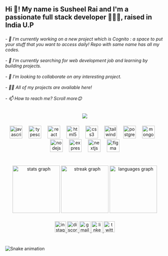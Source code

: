 <h2 align="left">Hi 👋! My name is Susheel Rai and I'm a passionate full stack developer 👨🏻‍💻, raised in India U.P</h2>

###

<h6 align="left">- 🔭 I’m currently working on a new project which is Cognito : a space to put your stuff that you want to access daily! Repo with same name has all my codes.<br><br>- 🌱 I’m currently searching for web development job and learning by building projects.<br><br>- 👯 I’m looking to collaborate on any interesting project.<br><br>- 👨‍💻 All of my projects are available here!<br><br>- 📫 How to reach me? Scroll more😊</h6>

###

<div align="center">
  <img src="https://profile-counter.glitch.me/mesusheel01/count.svg?"  />
</div>

###

<div align="center">
  <img src="https://cdn.jsdelivr.net/gh/devicons/devicon/icons/javascript/javascript-original.svg" height="40" alt="javascript logo"  />
  <img width="12" />
  <img src="https://cdn.jsdelivr.net/gh/devicons/devicon/icons/typescript/typescript-original.svg" height="40" alt="typescript logo"  />
  <img width="12" />
  <img src="https://cdn.jsdelivr.net/gh/devicons/devicon/icons/react/react-original.svg" height="40" alt="react logo"  />
  <img width="12" />
  <img src="https://cdn.jsdelivr.net/gh/devicons/devicon/icons/html5/html5-original.svg" height="40" alt="html5 logo"  />
  <img width="12" />
  <img src="https://cdn.jsdelivr.net/gh/devicons/devicon/icons/css3/css3-original.svg" height="40" alt="css3 logo"  />
  <img width="12" />
  <img src="https://cdn.jsdelivr.net/gh/devicons/devicon/icons/tailwindcss/tailwindcss-original-wordmark.svg" height="40" alt="tailwindcss logo"  />
  <img width="12" />
  <img src="https://cdn.jsdelivr.net/gh/devicons/devicon/icons/postgresql/postgresql-original.svg" height="40" alt="postgresql logo"  />
  <img width="12" />
  <img src="https://cdn.simpleicons.org/mongodb/47A248" height="40" alt="mongodb logo"  />
  <img width="12" />
  <img src="https://cdn.jsdelivr.net/gh/devicons/devicon/icons/nodejs/nodejs-original.svg" height="40" alt="nodejs logo"  />
  <img width="12" />
  <img src="https://cdn.jsdelivr.net/gh/devicons/devicon/icons/express/express-original.svg" height="40" alt="express logo"  />
  <img width="12" />
  <img src="https://cdn.jsdelivr.net/gh/devicons/devicon/icons/nextjs/nextjs-original.svg" height="40" alt="nextjs logo"  />
  <img width="12" />
  <img src="https://cdn.jsdelivr.net/gh/devicons/devicon/icons/figma/figma-original.svg" height="40" alt="figma logo"  />
</div>

###

<br clear="both">

<div align="center">
  <img src="https://github-readme-stats.vercel.app/api?username=mesusheel01&hide_title=true&hide_rank=false&show_icons=true&include_all_commits=false&count_private=false&disable_animations=false&theme=tokyonight&locale=en&hide_border=true" height="150" alt="stats graph"  />
  <img src="https://streak-stats.demolab.com?user=mesusheel01&locale=en&mode=daily&theme=tokyonight&hide_border=true&border_radius=5" height="150" alt="streak graph"  />
  <img src="https://github-readme-stats.vercel.app/api/top-langs?username=mesusheel01&locale=en&hide_title=true&layout=compact&card_width=320&langs_count=6&theme=tokyonight&hide_border=true" height="150" alt="languages graph"  />
</div>

###

<div align="center">
  <a href="https://instagram.com/me.susheel_01" target="_blank">
    <img src="https://img.shields.io/static/v1?message=Instagram&logo=instagram&label=&color=E4405F&logoColor=white&labelColor=&style=for-the-badge" height="35" alt="instagram logo"  />
  </a>
  <a href="SushDevLife" target="_blank">
    <img src="https://img.shields.io/static/v1?message=Discord&logo=discord&label=&color=7289DA&logoColor=white&labelColor=&style=for-the-badge" height="35" alt="discord logo"  />
  </a>
  <a href="me.susheelrai@gmail.com" target="_blank">
    <img src="https://img.shields.io/static/v1?message=Gmail&logo=gmail&label=&color=orange&logoColor=white&labelColor=&style=for-the-badge" height="35" alt="gmail logo"  />
  </a>
  <a href="linkedin.com/in/susheel-rai-3b7a51227" target="_blank">
    <img src="https://img.shields.io/static/v1?message=LinkedIn&logo=linkedin&label=&color=teal&logoColor=white&labelColor=&style=for-the-badge" height="35" alt="linkedin logo"  />
  </a>
  <a href="https://x.com/SusheelRai58945" target="_blank">
    <img src="https://img.shields.io/static/v1?message=X&logo=twitter&label=&color=black&logoColor=black&labelColor=black&style=for-the-badge" height="35" alt="twitter logo"  />
  </a>
</div>

###

<br clear="both">

<img src="https://raw.githubusercontent.com/mesusheel01/mesusheel01/output/snake.svg" alt="Snake animation" />

###

